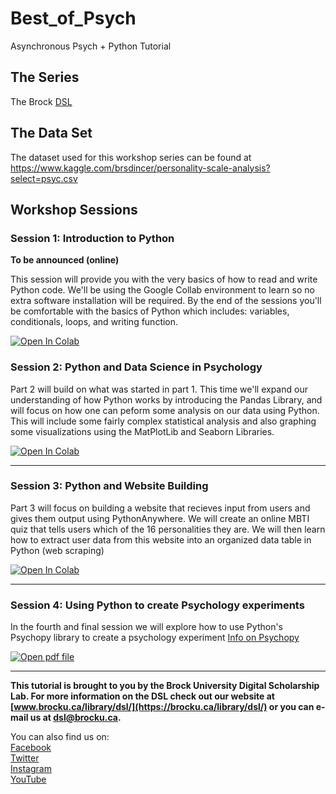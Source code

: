 # Best_of_Psych
Asynchronous Psych + Python Tutorial

## The Series



The Brock [DSL](https://brocku.ca/library/dsl) 





## The Data Set



The dataset used for this workshop series can be found at https://www.kaggle.com/brsdincer/personality-scale-analysis?select=psyc.csv 


## Workshop Sessions


### Session 1: Introduction to Python

**To be announced (online)**  

This session will provide you with the very basics of how to read and write Python code. We'll be using the Google Collab environment to learn so no extra software installation will be required. By the end of the sessions you'll be comfortable with the basics of Python which includes: variables, conditionals, loops, and writing function.

[![Open In Colab](https://colab.research.google.com/assets/colab-badge.svg)](https://colab.research.google.com/github/BrockDSL/BrockPsych_Python_Collaboration_2021/blob/master/IntroPythonPsych.ipynb)


### Session 2: Python and Data Science in Psychology



Part 2 will build on what was started in part 1. This time we'll expand our understanding of how Python works by introducing the Pandas Library, and will focus on how one can peform some analysis on our data using Python. This will include some fairly complex statistical analysis and also graphing some visualizations using the MatPlotLib and Seaborn Libraries.

[![Open In Colab](https://colab.research.google.com/assets/colab-badge.svg)](https://colab.research.google.com/github/BrockDSL/BrockPsych_Python_Collaboration_2021/blob/master/PsychPythonPart2.ipynb)

----

### Session 3: Python and Website Building



Part 3 will focus on building a website that recieves input from users and gives them output using PythonAnywhere. We will create an online MBTI quiz that tells users which of the 16 personalities they are. We will then learn how to extract user data from this website into an organized data table in Python (web scraping) 


[![Open In Colab](https://colab.research.google.com/assets/colab-badge.svg)](https://colab.research.google.com/github.com/BrockDSL/Best_of_Psych/blob/main/PsychPythonPt3Website.ipynb)

----

### Session 4: Using Python to create Psychology experiments


In the fourth and final session we will explore how to use Python's Psychopy library to create a psychology experiment 
[Info on Psychopy](https://www.psychopy.org/)

[![Open pdf file](https://icons.iconarchive.com/icons/treetog/i/128/PDF-icon.png)](https://github.com/BrockDSL/BrockPsych_Python_Collaboration_2021/blob/master/Doing%20a%20language%20Memory%20experiment%20in%20Psychopy.pdf)

----
 

  
**This tutorial is brought to you by the Brock University Digital Scholarship Lab.  For more information on the DSL check out our website at [www.brocku.ca/library/dsl/](https://brocku.ca/library/dsl/) or you can e-mail us at dsl@brocku.ca.**  
  
You can also find us on:  
[Facebook](https://www.facebook.com/Brock-University-Digital-Scholarship-Lab-349407235866792/)  
[Twitter](https://twitter.com/brock_dsl)  
[Instagram](https://www.instagram.com/brock_dsl/?hl=en)  
[YouTube](https://www.youtube.com/channel/UC2eEqPkDo-1N3qilxv-N_1g/featured?view_as=subscriber)










<!--- Please use reference style images so that it is easier to update pictures later --->
